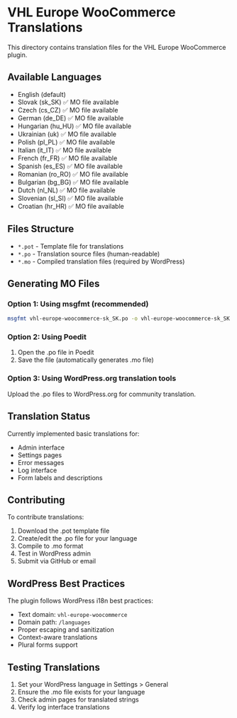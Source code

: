 # VHL Europe WooCommerce Translations

This directory contains translation files for the VHL Europe WooCommerce plugin.

## Available Languages

- English (default)
- Slovak (sk_SK) ✅ MO file available
- Czech (cs_CZ) ✅ MO file available  
- German (de_DE) ✅ MO file available
- Hungarian (hu_HU) ✅ MO file available
- Ukrainian (uk) ✅ MO file available
- Polish (pl_PL) ✅ MO file available
- Italian (it_IT) ✅ MO file available
- French (fr_FR) ✅ MO file available
- Spanish (es_ES) ✅ MO file available
- Romanian (ro_RO) ✅ MO file available
- Bulgarian (bg_BG) ✅ MO file available
- Dutch (nl_NL) ✅ MO file available
- Slovenian (sl_SI) ✅ MO file available
- Croatian (hr_HR) ✅ MO file available

## Files Structure

- `*.pot` - Template file for translations
- `*.po` - Translation source files (human-readable)
- `*.mo` - Compiled translation files (required by WordPress)

## Generating MO Files

### Option 1: Using msgfmt (recommended)
```bash
msgfmt vhl-europe-woocommerce-sk_SK.po -o vhl-europe-woocommerce-sk_SK.mo
```

### Option 2: Using Poedit
1. Open the .po file in Poedit
2. Save the file (automatically generates .mo file)

### Option 3: Using WordPress.org translation tools
Upload the .po files to WordPress.org for community translation.

## Translation Status

Currently implemented basic translations for:
- Admin interface
- Settings pages
- Error messages
- Log interface
- Form labels and descriptions

## Contributing

To contribute translations:

1. Download the .pot template file
2. Create/edit the .po file for your language
3. Compile to .mo format
4. Test in WordPress admin
5. Submit via GitHub or email

## WordPress Best Practices

The plugin follows WordPress i18n best practices:
- Text domain: `vhl-europe-woocommerce`
- Domain path: `/languages`
- Proper escaping and sanitization
- Context-aware translations
- Plural forms support

## Testing Translations

1. Set your WordPress language in Settings > General
2. Ensure the .mo file exists for your language
3. Check admin pages for translated strings
4. Verify log interface translations